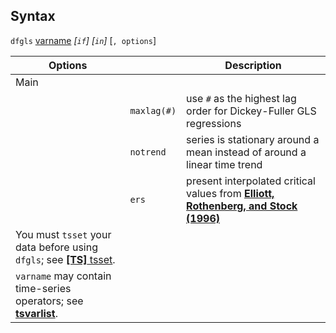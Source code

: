 ## Syntax

`dfgls`
[varname](http://www.stata.com/help.cgi?varname)
_\[`if`\] \[`in`\]_ \[`, options`\]

| Options                                                                                                                                             |             | Description                                                                                                                             |
|-----------------------------------------------------------------------------------------------------------------------------------------------------|-------------|-----------------------------------------------------------------------------------------------------------------------------------------|
| Main                                                                                                                                                |             |                                                                                                                                         |
|                                                                                                                                                     | `maxlag(#)` | use `#` as the highest lag order for Dickey-Fuller GLS regressions                                                                      |
|                                                                                                                                                     | `notrend`   | series is stationary around a mean instead of around a linear time trend                                                                |
|                                                                                                                                                     | `ers`       | present interpolated critical values from [<strong>Elliott, Rothenberg, and Stock (1996)</strong>](#ERS1996) |
| You must `tsset` your data before using `dfgls`; see [<strong>[TS]</strong> tsset](http://www.stata.com/help.cgi?tsset). |             |                                                                                                                                         |
| `varname` may contain time-series operators; see [<strong>tsvarlist</strong>](http://www.stata.com/help.cgi?tsvarlist).  |             |                                                                                                                                         |
